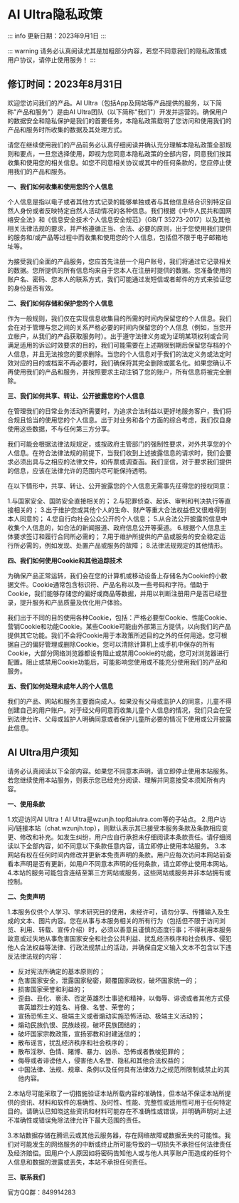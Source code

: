 # AI Ultra隐私政策
::: info
更新日期：2023年9月1日
:::

::: warning
请务必认真阅读尤其是加粗部分内容，若您不同意我们的隐私政策或用户协议，请停止使用服务！
:::

## 修订时间：2023年8月31日
欢迎您访问我们的产品。AI Ultra（包括App及网站等产品提供的服务，以下简称"产品和服务"）是由AI Ultra团队（以下简称"我们"）开发并运营的。确保用户的数据安全和隐私保护是我们的首要任务，本隐私政策载明了您访问和使用我们的产品和服务时所收集的数据及其处理方式。

请您在继续使用我们的产品前务必认真仔细阅读并确认充分理解本隐私政策全部规则和要点，一旦您选择使用，即视为您同意本隐私政策的全部内容，同意我们按其收集和使用您的相关信息。如您不同意相关协议或其中的任何条款的，您应停止使用我们的产品和服务。

**一、我们如何收集和使用您的个人信息**

个人信息是指以电子或者其他方式记录的能够单独或者与其他信息结合识别特定自然人身份或者反映特定自然人活动情况的各种信息。我们根据《中华人民共和国网络安全法》和《信息安全技术个人信息安全规范》（GB/T 35273-2017）以及其他相关法律法规的要求，并严格遵循正当、合法、必要的原则，出于您使用我们提供的服务和/或产品等过程中而收集和使用您的个人信息，包括但不限于电子邮箱地址等。

为接受我们全面的产品服务，您应首先注册一个用户账号，我们将通过它记录相关的数据。您所提供的所有信息均来自于您本人在注册时提供的数据。您准备使用的账户名、密码、您本人的联系方式，我们可能通过发短信或者邮件的方式来验证您的身份是否有效。

**二、我们如何存储和保护您的个人信息**

作为一般规则，我们仅在实现信息收集目的所需的时间内保留您的个人信息。我们会在对于管理与您之间的关系严格必要的时间内保留您的个人信息（例如，当您开立帐户，从我们的产品获取服务时）。出于遵守法律义务或为证明某项权利或合同满足适用的诉讼时效要求的目的，我们可能需要在上述期限到期后保留您存档的个人信息，并且无法按您的要求删除。当您的个人信息对于我们的法定义务或法定时效对应的目的或档案不再必要时，我们确保将其完全删除或匿名化。如果您确认不再使用我们的产品和服务，并按照要求主动注销了您的账户，所有信息将被完全删除。

**三、我们如何共享、转让、公开披露您的个人信息**

在管理我们的日常业务活动所需要时，为追求合法利益以更好地服务客户，我们将合规且恰当的使用您的个人信息。出于对业务和各个方面的综合考虑，我们仅自身使用这些数据，不与任何第三方分享。

我们可能会根据法律法规规定，或按政府主管部门的强制性要求，对外共享您的个人信息。在符合法律法规的前提下，当我们收到上述披露信息的请求时，我们会要求必须出具与之相应的法律文件，如传票或调查函。我们坚信，对于要求我们提供的信息，应该在法律允许的范围内尽可能保持透明。

在以下情形中，共享、转让、公开披露您的个人信息无需事先征得您的授权同意：

1.与国家安全、国防安全直接相关的；
2.与犯罪侦查、起诉、审判和判决执行等直接相关的；
3.出于维护您或其他个人的生命、财产等重大合法权益但又很难得到本人同意的；
4.您自行向社会公众公开的个人信息；
5.从合法公开披露的信息中收集个人信息的，如合法的新闻报道、政府信息公开等渠道。
6.根据个人信息主体要求签订和履行合同所必需的；
7.用于维护所提供的产品或服务的安全稳定运行所必需的，例如发现、处置产品或服务的故障；
8.法律法规规定的其他情形。

**四、我们如何使用Cookie和其他追踪技术**

为确保产品正常运转，我们会在您的计算机或移动设备上存储名为Cookie的小数据文件。Cookie通常包含标识符、产品名称以及一些号码和字符。借助于Cookie，我们能够存储您的偏好或商品等数据，并用以判断注册用户是否已经登录，提升服务和产品质量及优化用户体验。

我们出于不同的目的使用各种Cookie，包括：严格必要型Cookie、性能Cookie、营销Cookie和功能Cookie。某些Cookie可能由外部第三方提供，以向我们的产品提供其它功能。我们不会将Cookie用于本政策所述目的之外的任何用途。您可根据自己的偏好管理或删除Cookie。您可以清除计算机上或手机中保存的所有Cookie，大部分网络浏览器都设有阻止或禁用Cookie的功能，您可对浏览器进行配置。阻止或禁用Cookie功能后，可能影响您使用或不能充分使用我们的产品和服务。

**五、我们如何处理未成年人的个人信息**

我们的产品、网站和服务主要面向成人。如果没有父母或监护人的同意，儿童不得创建自己的用户账户。对于经父母同意而收集儿童个人信息的情况，我们只会在受到法律允许、父母或监护人明确同意或者保护儿童所必要的情况下使用或公开披露此信息。

## AI Ultra用户须知

请务必认真阅读以下全部内容。如果您不同意本声明，请立即停止使用本站服务。若您继续使用本站服务，则表示您已经充分阅读、理解并同意接受本须知所有内容。

**一、使用条款**

1.欢迎访问AI Ultra！AI Ultra是wzunjh.top和aiutra.com等的子站点。
2.用户访问/链接本站（chat.wzunjh.top），则默认表示其已接受本服务条款及条款相应变更、修改和补充。如发生纠纷，用户应自行承担未仔细阅读本条款责任。请仔细阅读以下全部内容，如不同意以下条款任意内容，请立即停止使用本站服务。
3.本网站有权在任何时间内修改并更新本免责声明的条款。用户应每次访问本网站前查看本声明是否有更新，如用户不同意本声明的任何条款，请立即停止使用本网站。
4.本站的服务可能包含连结至第三方网站或服务，这些网站或服务并非本站拥有或控制。

**二、免责声明**

1.本服务仅供个人学习、学术研究目的使用，未经许可，请勿分享、传播输入及生成的文本、图片内容。您在从事与本服务相关的所有行为（包括但不限于访问浏览、利用、转载、宣传介绍）时，必须以善意且谨慎的态度行事；不得利用本服务故意或过失地从事危害国家安全和社会公共利益、扰乱经济秩序和社会秩序、侵犯他人合法权益等法律、行政法规禁止的活动，并确保自定义输入文本不包含以下违反法律法规的内容：

- 反对宪法所确定的基本原则的；
- 危害国家安全，泄露国家秘密，颠覆国家政权，破坏国家统一的；
- 损害国家荣誉和利益的；
- 歪曲、丑化、亵渎、否定英雄烈士事迹和精神，以侮辱、诽谤或者其他方式侵害英雄烈士的姓名、肖像、名誉、荣誉的；
- 宣扬恐怖主义、极端主义或者煽动实施恐怖活动、极端主义活动的；
- 煽动民族仇恨、民族歧视，破坏民族团结的；
- 破坏国家宗教政策，宣扬邪教和封建迷信的；
- 散布谣言，扰乱经济秩序和社会秩序的；
- 散布淫秽、色情、赌博、暴力、凶杀、恐怖或者教唆犯罪的；
- 侮辱或者诽谤他人，侵害他人名誉、隐私和其他合法权益的；
- 中国法律、法规、规章、条例以及任何具有法律效力之规范所限制或禁止的其他内容。

2.本站尽可能采取了一切措施验证本站所载内容的准确性，但本站不保证本站所提供的资讯、材料和软件的准确性、及时性、性能、完整性或适用性可用于任何特定目的。请确认已知晓这些资讯和材料可能存在不准确性或错误，并明确声明对上述不准确性或错误免除法律允许下最大范围的责任。

3.本站数据存储在腾讯云或其他云服务器，存在网络故障或数据丢失的可能性。我们对可能发生的网络服务的中断或终止所可能导致的一切损失不承担任何法律责任及经济赔偿。因用户个人原因如将密码告知他人或与他人共享账户而造成的任何个人信息和数据的泄露或丢失，本站不承担任何责任。

**三、联系我们**

官方QQ群：849914283